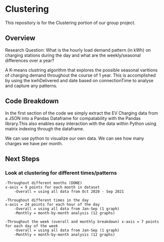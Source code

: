 # Clustering

This repository is for the Clustering portion of our group project. 

## Overview 

Research Question: What is the hourly load demand pattern (in kWh) on charging stations during the day and what are the weekly/seasonal differences over a year? 

A K-means clustring algorithm that explores the possible seasonal varitions of charging demand throughout the course of 1 year. This is accomplished by using the kwhDelivered and date based on connectionTime to analyse and capture any patterns. 

## Code Breakdown

In the first section of the code we simply extract the EV Charging data from a JSON into a Pandas Dataframe for compatability with the Pandas library.This also enables easy interaction with the data within Python using matrix indexing through the dataframe. 

We can use python to visualize our own data. We can see how many charges we have per month. 

## Next Steps

### Look at clustering for different times/patterns

    -Throughout different months (DONE)
    x-axis = 9 points for each month in dataset
        -Overall = using all data from Oct 2020 - Sep 2021

    -Throughout different times in the day  
    x-axis = 24 points for each hour of the day
        -Overall = using all data from Jan-Sep (1 graph)
        -Monthly = month-by-month analysis (12 graphs)
        
    -Throughout the week (overall and monthly breakdown) x-axis = 7 points for each day of the week
        -Overall = using all data from Jan-Sep (1 graph)
        -Monthly = month-by-month analysis (12 graphs)